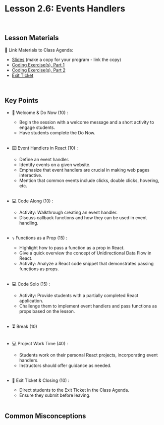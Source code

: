 # Lesson 2.6: Events Handlers

<br>

## Lesson Materials

📖 Link Materials to Class Agenda:
- [Slides](https://docs.google.com/presentation/d/1t6-YtKgt3SgDg1d5WGJ9CCxcIxhnQCBqQE51RnuLzKM/edit?usp=sharing) (make a copy for your program - link the copy)
- [Coding Exercise(s), Part 1](https://github.com/itscodenation/flw2-u2l6-23-24-student-exercises-part-1)
- [Coding Exercise(s), Part 2](https://github.com/itscodenation/flw2-u2l6-23-24-student-exercises-part-2)
- [Exit Ticket](https://forms.gle/WLAzw7xtTjp3rjkR8)

<br>

## Key Points

- 👋 Welcome & Do Now (10) :
    - Begin the session with a welcome message and a short activity to engage students.
    - Have students complete the Do Now.<br><br>

- ⌨️ Event Handlers in React (10) :
    - Define an event handler.
    - Identify events on a given website.
    - Emphasize that event handlers are crucial in making web pages interactive.
    - Mention that common events include clicks, double clicks, hovering, etc.<br><br>

- 💻 Code Along (10) :
    - Activity: Walkthrough creating an event handler. 
    - Discuss callback functions and how they can be used in event handling.<br><br>

- ⤵️ Functions as a Prop (15) :
    - Highlight how to pass a function as a prop in React. 
    - Give a quick overview the concept of Unidirectional Data Flow in React.
    - Activity: Analyze a React code snippet that demonstrates passing functions as props.<br><br>

- 💻 Code Solo (15) :
    - Activity: Provide students with a partially completed React application. 
    - Challenge them to implement event handlers and pass functions as props based on the lesson.<br><br>

- ⏳ Break (10)<br><br>

- 💻 Project Work Time (40) :
    - Students work on their personal React projects, incorporating event handlers. 
    - Instructors should offer guidance as needed.<br><br>

- 👋 Exit Ticket & Closing (10) :
    - Direct students to the Exit Ticket in the Class Agenda.
    - Ensure they submit before leaving.<br><br>


## Common Misconceptions
